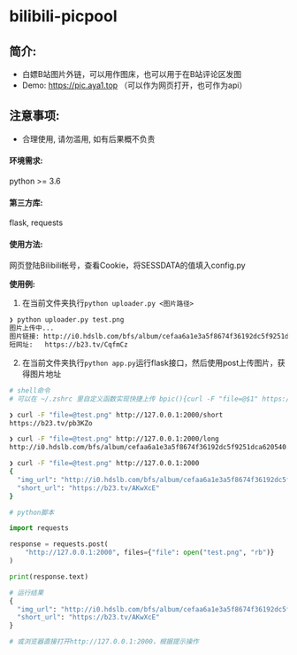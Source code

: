 # bilibili-picpool

## 简介: 

- 白嫖B站图片外链，可以用作图床，也可以用于在B站评论区发图
- Demo: https://pic.aya1.top （可以作为网页打开，也可作为api）

## 注意事项:

- 合理使用, 请勿滥用, 如有后果概不负责

#### 环境需求:

python >= 3.6

#### 第三方库:

flask, requests

#### 使用方法:

网页登陆Bilibili帐号，查看Cookie，将SESSDATA的值填入config.py

**使用例:**

1. 在当前文件夹执行`python uploader.py <图片路径>`

```bash
❯ python uploader.py test.png
图片上传中...
图片链接: http://i0.hdslb.com/bfs/album/cefaa6a1e3a5f8674f36192dc5f9251dca620540.png
短网址:   https://b23.tv/CqfmCz
```



2. 在当前文件夹执行`python app.py`运行flask接口，然后使用post上传图片，获得图片地址

```bash
# shell命令
# 可以在 ~/.zshrc 里自定义函数实现快捷上传 bpic(){curl -F "file=@$1" https://pic.aya1.top/short}

❯ curl -F "file=@test.png" http://127.0.0.1:2000/short
https://b23.tv/pb3KZo

❯ curl -F "file=@test.png" http://127.0.0.1:2000/long
http://i0.hdslb.com/bfs/album/cefaa6a1e3a5f8674f36192dc5f9251dca620540.png

❯ curl -F "file=@test.png" http://127.0.0.1:2000     
{
  "img_url": "http://i0.hdslb.com/bfs/album/cefaa6a1e3a5f8674f36192dc5f9251dca620540.png", 
  "short_url": "https://b23.tv/AKwXcE"
}
```

```python
# python脚本

import requests

response = requests.post(
    "http://127.0.0.1:2000", files={"file": open("test.png", "rb")}
)

print(response.text)

# 运行结果
{
  "img_url": "http://i0.hdslb.com/bfs/album/cefaa6a1e3a5f8674f36192dc5f9251dca620540.png", 
  "short_url": "https://b23.tv/AKwXcE"
}

```

```bash
# 或浏览器直接打开http://127.0.0.1:2000，根据提示操作
```

